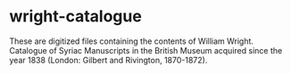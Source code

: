 # wright-catalogue
These are digitized files containing the contents of William Wright. Catalogue of Syriac Manuscripts in the British Museum acquired since the year 1838 (London: Gilbert and Rivington, 1870-1872).
